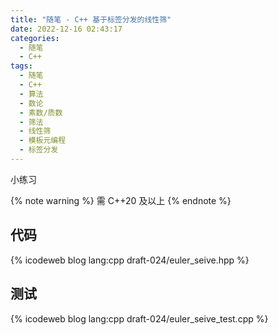 ```yaml
---
title: "随笔 - C++ 基于标签分发的线性筛"
date: 2022-12-16 02:43:17
categories:
  - 随笔
  - C++
tags:
  - 随笔
  - C++
  - 算法
  - 数论
  - 素数/质数
  - 筛法
  - 线性筛
  - 模板元编程
  - 标签分发
---
```


小练习

{% note warning %}
需 C++20 及以上
{% endnote %}

<!-- more -->

## 代码

{% icodeweb blog lang:cpp draft-024/euler_seive.hpp %}

## 测试

{% icodeweb blog lang:cpp draft-024/euler_seive_test.cpp %}
